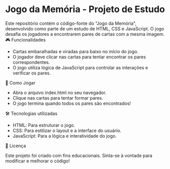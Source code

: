 # Jogo da Memória - Projeto de Estudo

Este repositório contém o código-fonte do "Jogo da Memória", desenvolvido como parte de um estudo de HTML, CSS e JavaScript. O jogo desafia os jogadores a encontrarem pares de cartas com a mesma imagem.
🎮 Funcionalidades

   * Cartas embaralhadas e viradas para baixo no início do jogo.
   * O jogador deve clicar nas cartas para tentar encontrar os pares correspondentes.
   * O jogo utiliza lógica de JavaScript para controlar as interações e verificar os pares.

🚀 Como Jogar

   * Abra o arquivo index.html no seu navegador.
   * Clique nas cartas para tentar formar pares.
   * O jogo termina quando todos os pares são encontrados!

🛠️ Tecnologias utilizadas

   * HTML: Para estruturar o jogo.
   * CSS: Para estilizar o layout e a interface do usuário.
   * JavaScript: Para a lógica e interatividade do jogo.

📄 Licença

Este projeto foi criado com fins educacionais. Sinta-se à vontade para modificar e melhorar o código!
